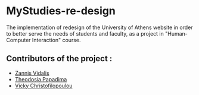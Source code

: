 # MyStudies-re-design
The implementation of redesign of the University of Athens website in order to better serve the needs of students and faculty, as a project in "Human-Computer Interaction" course.


## Contributors of the project :
* [Zannis Vidalis](https://github.com/ZannisVidalis)
* [Theodosia Papadima](https://github.com/sulpap)
* [Vicky Christofilopoulou]( https://github.com/Vicky-Christofilopoulou )

